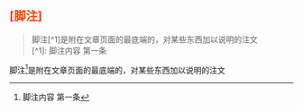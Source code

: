 ## <font color="#FF4500">[脚注]</font><br />

>脚注[\^1]是附在文章页面的最底端的，对某些东西加以说明的注文  
>[\^1]: 脚注内容 第一条

脚注[^1]是附在文章页面的最底端的，对某些东西加以说明的注文  

[^1]: 脚注内容 第一条

